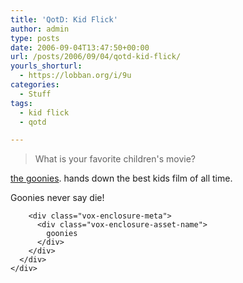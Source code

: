 ```yaml
---
title: 'QotD: Kid Flick'
author: admin
type: posts
date: 2006-09-04T13:47:50+00:00
url: /posts/2006/09/04/qotd-kid-flick/
yourls_shorturl:
  - https://lobban.org/i/9u
categories:
  - Stuff
tags:
  - kid flick
  - qotd

---
```

> What is your favorite children's movie?

[the goonies][1]. hands down the best kids film of all time.

Goonies never say die!

<div class="vox-enclosure vox-enclosure-center vox-enclosure-large vox-video-enclosure">
  <div class="vox-enclosure-inner">
    <div class="vox-enclosure-list">
      <div class="vox-enclosure-item vox-video-asset vox-last">
        <div class="vox-enclosure-image">
        </div>
        
        <div class="vox-enclosure-meta">
          <div class="vox-enclosure-asset-name">
            goonies
          </div>
        </div>
      </div>
    </div>
  </div>
</div>

 [1]: http://www.imdb.com/title/tt0089218/